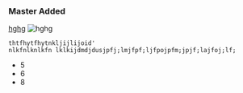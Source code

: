 ### Master Added
[hghg](hgh.g)
![hghg]()


```
thtfhytfhytnkljijlijoid'
nlkfnlknlkfn lklkijdmdjdusjpfj;lmjfpf;ljfpojpfm;jpjf;lajfoj;lf;

````
- 5
- 6
- 8